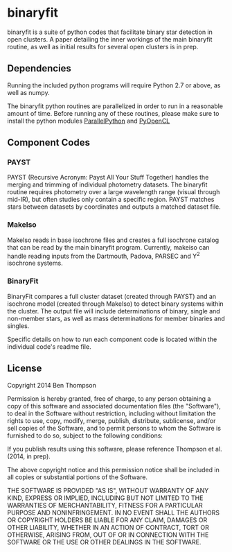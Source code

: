 binaryfit
=========

binaryfit is a suite of python codes that facilitate binary star detection in open clusters. A paper detailing the inner workings of the main binaryfit routine, as well as initial results for several open clusters is in prep.

Dependencies
------------

Running the included python programs will require Python 2.7 or above, as well as numpy.

The binaryfit python routines are parallelized in order to run in a reasonable amount of time. Before running any of these routines, please make sure to install the python modules [ParallelPython](http://parallelpython.com) and [PyOpenCL](http://mathema.tician.de/software/pyopencl/)

Component Codes
---------------

### PAYST

PAYST (Recursive Acronym: Payst All Your Stuff Together) handles the merging and trimming of individual photometry datasets. The binaryfit routine requires photometry over a large wavelength range (visual through mid-IR), but often studies only contain a specific region. PAYST matches stars between datasets by coordinates and outputs a matched dataset file.

### MakeIso

MakeIso reads in base isochrone files and creates a full isochrone catalog that can be read by the main binaryfit program. Currently, makeiso can handle reading inputs from the Dartmouth, Padova, PARSEC and Y<sup>2</sup> isochrone systems.

### BinaryFit

BinaryFit compares a full cluster dataset (created through PAYST) and an isochrone model (created through MakeIso) to detect binary systems within the cluster. The output file will include determinations of binary, single and non-member stars, as well as mass determinations for member binaries and singles.


Specific details on how to run each component code is located within the individual code's readme file.


License
-------

Copyright 2014 Ben Thompson

Permission is hereby granted, free of charge, to any person obtaining a copy of this software and associated documentation files (the "Software"), to deal in the Software without restriction, including without limitation the rights to use, copy, modify, merge, publish, distribute, sublicense, and/or sell copies of the Software, and to permit persons to whom the Software is furnished to do so, subject to the following conditions:

If you publish results using this software, please reference Thompson et al. (2014, in prep).

The above copyright notice and this permission notice shall be included in all copies or substantial portions of the Software.

THE SOFTWARE IS PROVIDED "AS IS", WITHOUT WARRANTY OF ANY KIND, EXPRESS OR IMPLIED, INCLUDING BUT NOT LIMITED TO THE WARRANTIES OF MERCHANTABILITY, FITNESS FOR A PARTICULAR PURPOSE AND NONINFRINGEMENT. IN NO EVENT SHALL THE AUTHORS OR COPYRIGHT HOLDERS BE LIABLE FOR ANY CLAIM, DAMAGES OR OTHER LIABILITY, WHETHER IN AN ACTION OF CONTRACT, TORT OR OTHERWISE, ARISING FROM, OUT OF OR IN CONNECTION WITH THE SOFTWARE OR THE USE OR OTHER DEALINGS IN THE SOFTWARE.

